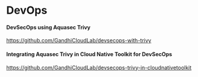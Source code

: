 # DevOps

#### DevSecOps using Aquasec Trivy
https://github.com/GandhiCloudLab/devsecops-with-trivy

#### Integrating Aquasec Trivy in Cloud Native Toolkit for DevSecOps
https://github.com/GandhiCloudLab/devsecops-trivy-in-cloudnativetoolkit


